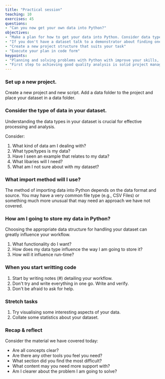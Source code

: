```yaml
---
title: "Practical session"
teaching: 10
exercises: 45
questions:
- "Can you now get your own data into Python?"
objectives:
- "Make a plan for how to get your data into Python. Consider data type, storage, and method"
- "If you don't have a dataset talk to a demonstrator about finding one"
- "Create a new project structure that suits your task"
- "Execute your plan in code form"
keypoints:
- "Planning and solving problems with Python with improve your skills, and confidence"
- "First step to achieving good quality analysis is solid project management and getting your data in a sensible format, and structure"
---
```

### Set up a new project.
Create a new project and new script. Add a data folder to the project and place your dataset in a data folder.

### Consider the type of data in your dataset.

Understanding the data types in your dataset is crucial for effective processing and analysis.

Consider:
1. What kind of data am I dealing with?
2. What type/types is my data?
3. Have I seen an example that relates to my data?
4. What libaries will I need? 
5. What am I not sure about with my dataset?

### What import method will I use?

The method of importing data into Python depends on the data format and source. You may have a very common file type (e.g., CSV Files) or something much more unusual that may need an approach we have not covered.

### How am I going to store my data in Python?

Choosing the appropriate data structure for handling your dataset can greatly influence your workflow.

1. What functionality do I want?
2. How does my data type influence the way I am going to store it?
3. How will it influence run-time?

### When you start writting code

1. Start by writing notes \(\#\) detailing your workflow. 
2. Don't try and write everything in one go. Write and verify.
3. Don't be afraid to ask for help.

### Stretch tasks

1. Try visualising some interesting aspects of your data.
2. Collate some statistics about your dataset. 

### Recap & reflect

Consider the material we have covered today: 
* Are all concepts clear?
* Are there any other tools you feel you need?
* What section did you find the most difficult?
* What content may you need more support with?
* Am I clearer about the problem I am going to solve?







